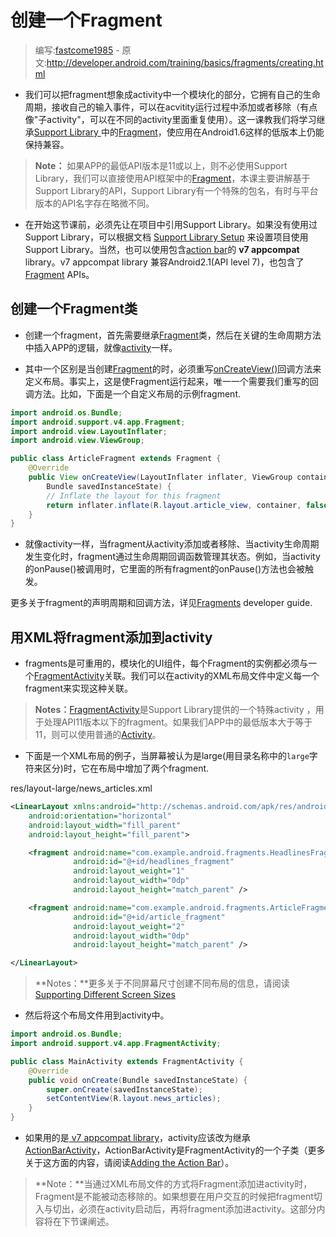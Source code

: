# 创建一个Fragment

> 编写:[fastcome1985](https://github.com/fastcome1985) - 原文:<http://developer.android.com/training/basics/fragments/creating.html>

* 我们可以把fragment想象成activity中一个模块化的部分，它拥有自己的生命周期，接收自己的输入事件，可以在acvitity运行过程中添加或者移除（有点像"子activity"，可以在不同的activity里面重复使用）。这一课教我们将学习继承[Support Library ](http://developer.android.com/tools/support-library/index.html)中的[Fragment](http://developer.android.com/reference/android/support/v4/app/Fragment.html)，使应用在Android1.6这样的低版本上仍能保持兼容。

> **Note：** 如果APP的最低API版本是11或以上，则不必使用Support Library，我们可以直接使用API框架中的[Fragment](http://developer.android.com/reference/android/app/Fragment.html)，本课主要讲解基于Support Library的API，Support Library有一个特殊的包名，有时与平台版本的API名字存在略微不同。

* 在开始这节课前，必须先让在项目中引用Support Library。如果没有使用过Support Library，可以根据文档  [Support Library Setup](http://developer.android.com/intl/zh-cn/tools/support-library/setup.html) 来设置项目使用Support Library。当然，也可以使用包含[action bar](http://developer.android.com/guide/topics/ui/actionbar.html)的 **v7 appcompat** library。v7 appcompat library 兼容Android2.1(API level 7)，也包含了[Fragment](http://developer.android.com/reference/android/support/v4/app/Fragment.html) APIs。

## 创建一个Fragment类

* 创建一个fragment，首先需要继承[Fragment](http://developer.android.com/reference/android/support/v4/app/Fragment.html)类，然后在关键的生命周期方法中插入APP的逻辑，就像[activity](http://developer.android.com/reference/android/app/Activity.html)一样。

* 其中一个区别是当创建[Fragment](http://developer.android.com/reference/android/support/v4/app/Fragment.html)的时，必须重写<a href="http://developer.android.com/reference/android/support/v4/app/Fragment.html#onCreateView(android.view.LayoutInflater, android.view.ViewGroup, android.os.Bundle)">onCreateView()</a>回调方法来定义布局。事实上，这是使Fragment运行起来，唯一一个需要我们重写的回调方法。比如，下面是一个自定义布局的示例fragment.

```java
import android.os.Bundle;
import android.support.v4.app.Fragment;
import android.view.LayoutInflater;
import android.view.ViewGroup;

public class ArticleFragment extends Fragment {
    @Override
    public View onCreateView(LayoutInflater inflater, ViewGroup container,
        Bundle savedInstanceState) {
        // Inflate the layout for this fragment
        return inflater.inflate(R.layout.article_view, container, false);
    }
}
```

* 就像activity一样，当fragment从activity添加或者移除、当activity生命周期发生变化时，fragment通过生命周期回调函数管理其状态。例如，当activity的onPause()被调用时，它里面的所有fragment的onPause()方法也会被触发。

更多关于fragment的声明周期和回调方法，详见[Fragments](http://developer.android.com/guide/components/fragments.html) developer guide.

## 用XML将fragment添加到activity


* fragments是可重用的，模块化的UI组件，每个Fragment的实例都必须与一个[FragmentActivity](http://developer.android.com/reference/android/support/v4/app/FragmentActivity.html)关联。我们可以在activity的XML布局文件中定义每一个fragment来实现这种关联。

> **Notes：**[FragmentActivity](http://developer.android.com/reference/android/support/v4/app/FragmentActivity.html)是Support Library提供的一个特殊activity ，用于处理API11版本以下的fragment。如果我们APP中的最低版本大于等于11，则可以使用普通的[Activity](http://developer.android.com/reference/android/app/Activity.html)。

* 下面是一个XML布局的例子，当屏幕被认为是large(用目录名称中的`large`字符来区分)时，它在布局中增加了两个fragment.

res/layout-large/news_articles.xml

```xml
<LinearLayout xmlns:android="http://schemas.android.com/apk/res/android"
    android:orientation="horizontal"
    android:layout_width="fill_parent"
    android:layout_height="fill_parent">

    <fragment android:name="com.example.android.fragments.HeadlinesFragment"
              android:id="@+id/headlines_fragment"
              android:layout_weight="1"
              android:layout_width="0dp"
              android:layout_height="match_parent" />

    <fragment android:name="com.example.android.fragments.ArticleFragment"
              android:id="@+id/article_fragment"
              android:layout_weight="2"
              android:layout_width="0dp"
              android:layout_height="match_parent" />

</LinearLayout>
```

> **Notes：**更多关于不同屏幕尺寸创建不同布局的信息，请阅读[Supporting Different Screen Sizes](../../ui/multiscreen/screen-sizes.html)

* 然后将这个布局文件用到activity中。

```java
import android.os.Bundle;
import android.support.v4.app.FragmentActivity;

public class MainActivity extends FragmentActivity {
    @Override
    public void onCreate(Bundle savedInstanceState) {
        super.onCreate(savedInstanceState);
        setContentView(R.layout.news_articles);
    }
}
```

* 如果用的是[ v7 appcompat library](http://developer.android.com/intl/zh-cn/tools/support-library/features.html#v7-appcompat)，activity应该改为继承[ActionBarActivity](http://developer.android.com/reference/android/support/v7/app/ActionBarActivity.html)，ActionBarActivity是FragmentActivity的一个子类（更多关于这方面的内容，请阅读[Adding the Action Bar](http://developer.android.com/training/basics/actionbar/index.html)）。

> **Note：**当通过XML布局文件的方式将Fragment添加进activity时，Fragment是不能被动态移除的。如果想要在用户交互的时候把fragment切入与切出，必须在activity启动后，再将fragment添加进activity。这部分内容将在下节课阐述。

